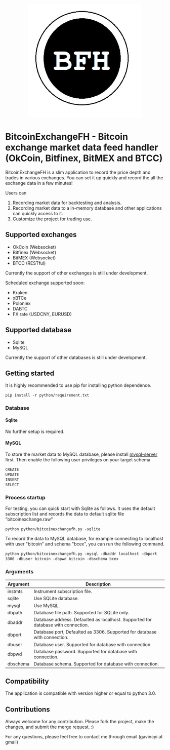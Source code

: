 <p align="center">
  <img src="doc/icon.jpg">
</p>

# BitcoinExchangeFH - Bitcoin exchange market data feed handler (OkCoin, Bitfinex, BitMEX and BTCC)

BitcoinExchangeFH is a slim application to record the price depth and trades in various exchanges. You can set it up quickly and record the all the exchange data in a few minutes!

Users can

1. Recording market data for backtesting and analysis.
2. Recording market data to a in-memory database and other applications can quickly access to it.
3. Customize the project for trading use.

## Supported exchanges

- OkCoin (Websocket)
- Bitfinex (Websocket)
- BitMEX (Websocket)
- BTCC (RESTful)

Currently the support of other exchanges is still under development.

Scheduled exchange supported soon:
- Kraken
- xBTCe
- Poloniex
- DABTC
- FX rate (USDCNY, EURUSD)

## Supported database

- Sqlite
- MySQL

Currently the support of other databases is still under development.

## Getting started

It is highly recommended to use pip for installing python dependence. 

```
pip install -r python/requirement.txt
```

### Database

#### Sqlite

No further setup is required.

#### MySQL

To store the market data to MySQL database, please install [mysql-server](https://dev.mysql.com/downloads/mysql/) first. Then enable the following user privileges on your target schema

```
CREATE
UPDATE
INSERT
SELECT
```

### Process startup

For testing, you can quick start with Sqlite as follows. It uses the default subscription list and records the data to default sqlite file "bitcoinexchange.raw"

```
python python/bitcoinexchangefh.py -sqlite
```

To record the data to MySQL database, for example connecting to localhost with user "bitcoin" and schema "bcex", you can run the following command.

```
python python/bitcoinexchangefh.py -mysql -dbaddr localhost -dbport 3306 -dbuser bitcoin -dbpwd bitcoin -dbschema bcex
```

### Arguments

|Argument|Description|
|---|---|
|instmts|Instrument subscription file.|
|sqlite|Use SQLite database.|
|mysql|Use MySQL.|
|dbpath|Database file path. Supported for SQLite only.|
|dbaddr|Database address. Defaulted as localhost. Supported for database with connection.|
|dbport|Database port, Defaulted as 3306. Supported for database with connection.|
|dbuser|Database user. Supported for database with connection.|
|dbpwd|Database password. Supported for database with connection.|
|dbschema|Database schema. Supported for database with connection.|


## Compatibility
The application is compatible with version higher or equal to python 3.0.

## Contributions
Always welcome for any contribution. Please fork the project, make the changes, and submit the merge request. :)

For any questions, please feel free to contact me through email (gavincyi at gmail)
